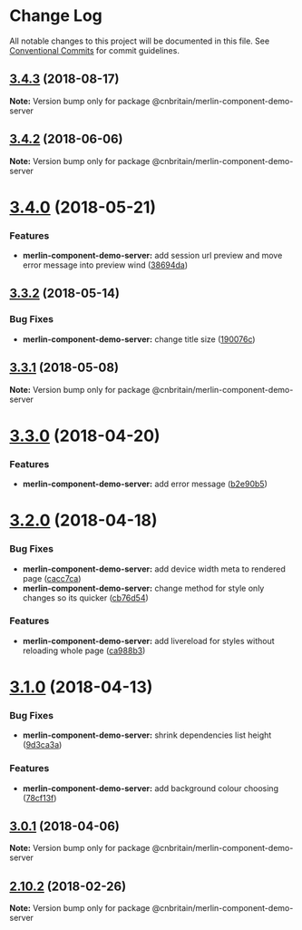 # Change Log

All notable changes to this project will be documented in this file.
See [Conventional Commits](https://conventionalcommits.org) for commit guidelines.

<a name="3.4.3"></a>
## [3.4.3](https://github.com/cnduk/merlin-www-components/compare/@cnbritain/merlin-component-demo-server@3.4.2...@cnbritain/merlin-component-demo-server@3.4.3) (2018-08-17)




**Note:** Version bump only for package @cnbritain/merlin-component-demo-server

<a name="3.4.2"></a>
## [3.4.2](https://github.com/cnduk/merlin-www-components/compare/@cnbritain/merlin-component-demo-server@3.4.1...@cnbritain/merlin-component-demo-server@3.4.2) (2018-06-06)




**Note:** Version bump only for package @cnbritain/merlin-component-demo-server

<a name="3.4.0"></a>
# [3.4.0](https://github.com/cnduk/merlin-www-components/compare/@cnbritain/merlin-component-demo-server@3.3.2...@cnbritain/merlin-component-demo-server@3.4.0) (2018-05-21)


### Features

* **merlin-component-demo-server:** add session url preview and move error message into preview wind ([38694da](https://github.com/cnduk/merlin-www-components/commit/38694da))




<a name="3.3.2"></a>
## [3.3.2](https://github.com/cnduk/merlin-www-components/compare/@cnbritain/merlin-component-demo-server@3.3.1...@cnbritain/merlin-component-demo-server@3.3.2) (2018-05-14)


### Bug Fixes

* **merlin-component-demo-server:** change title size ([190076c](https://github.com/cnduk/merlin-www-components/commit/190076c))




<a name="3.3.1"></a>
## [3.3.1](https://github.com/cnduk/merlin-www-components/compare/@cnbritain/merlin-component-demo-server@3.3.0...@cnbritain/merlin-component-demo-server@3.3.1) (2018-05-08)




**Note:** Version bump only for package @cnbritain/merlin-component-demo-server

<a name="3.3.0"></a>
# [3.3.0](https://github.com/cnduk/merlin-www-components/compare/@cnbritain/merlin-component-demo-server@3.2.0...@cnbritain/merlin-component-demo-server@3.3.0) (2018-04-20)


### Features

* **merlin-component-demo-server:** add error message ([b2e90b5](https://github.com/cnduk/merlin-www-components/commit/b2e90b5))




<a name="3.2.0"></a>
# [3.2.0](https://github.com/cnduk/merlin-www-components/compare/@cnbritain/merlin-component-demo-server@3.1.1...@cnbritain/merlin-component-demo-server@3.2.0) (2018-04-18)


### Bug Fixes

* **merlin-component-demo-server:** add device width meta to rendered page ([cacc7ca](https://github.com/cnduk/merlin-www-components/commit/cacc7ca))
* **merlin-component-demo-server:** change method for style only changes so its quicker ([cb76d54](https://github.com/cnduk/merlin-www-components/commit/cb76d54))


### Features

* **merlin-component-demo-server:** add livereload for styles without reloading whole page ([ca988b3](https://github.com/cnduk/merlin-www-components/commit/ca988b3))




<a name="3.1.0"></a>
# [3.1.0](https://github.com/cnduk/merlin-www-components/compare/@cnbritain/merlin-component-demo-server@3.0.1...@cnbritain/merlin-component-demo-server@3.1.0) (2018-04-13)


### Bug Fixes

* **merlin-component-demo-server:** shrink dependencies list height ([9d3ca3a](https://github.com/cnduk/merlin-www-components/commit/9d3ca3a))


### Features

* **merlin-component-demo-server:** add background colour choosing ([78cf13f](https://github.com/cnduk/merlin-www-components/commit/78cf13f))




<a name="3.0.1"></a>
## [3.0.1](https://github.com/cnduk/merlin-www-components/compare/@cnbritain/merlin-component-demo-server@3.0.0...@cnbritain/merlin-component-demo-server@3.0.1) (2018-04-06)




**Note:** Version bump only for package @cnbritain/merlin-component-demo-server

<a name="2.10.2"></a>
## [2.10.2](https://github.com/cnduk/merlin-www-components/compare/@cnbritain/merlin-component-demo-server@2.10.1...@cnbritain/merlin-component-demo-server@2.10.2) (2018-02-26)




**Note:** Version bump only for package @cnbritain/merlin-component-demo-server
